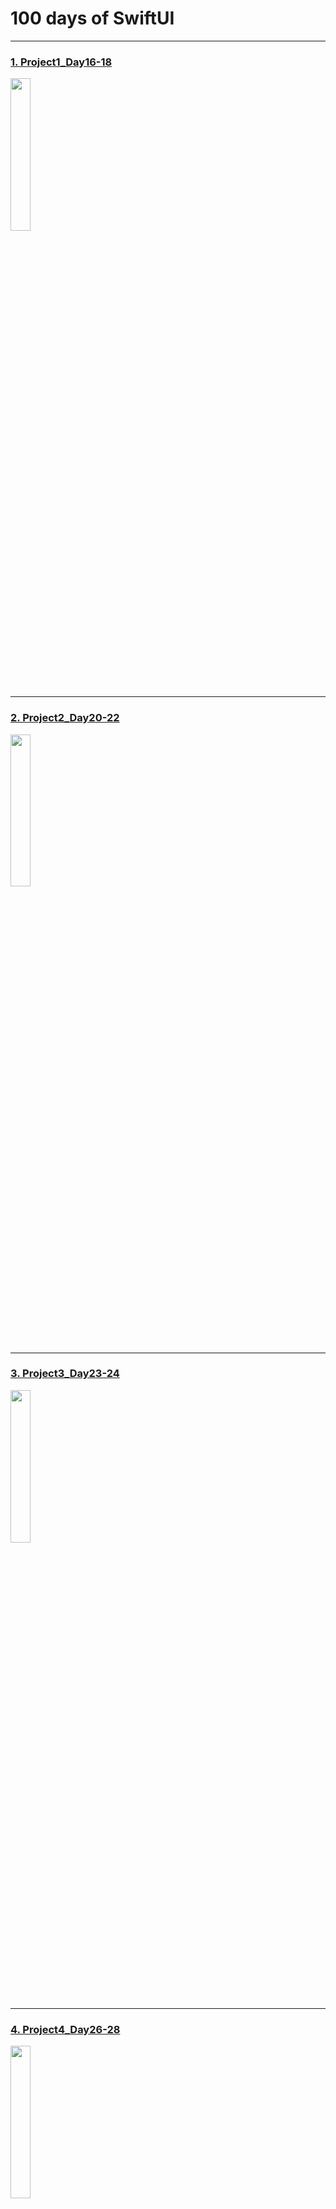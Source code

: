 # 100 days of SwiftUI
***

### [1. Project1_Day16-18](https://github.com/JohnHeo04/100daysOfSwiftUI/tree/master/WeSplit)
<img src = "https://user-images.githubusercontent.com/47841046/114920452-69919980-9e64-11eb-9f67-c084f2793b39.png" width = "25%" heigth = "25%"></img><br/>

*** 
### [2. Project2_Day20-22](https://github.com/JohnHeo04/100daysOfSwiftUI/tree/master/day22_pro2_pa3)
<img src = "https://user-images.githubusercontent.com/47841046/115662245-acc69d80-a379-11eb-93e1-b4d8848bcce8.png" width = "25%" height = "25%"></img><br/>

***
### [3. Project3_Day23-24](https://github.com/JohnHeo04/100daysOfSwiftUI/tree/master/day24_pro3_pa2)
<img src = "https://user-images.githubusercontent.com/47841046/116038612-a0598200-a6a4-11eb-90ae-06da2dc1c29c.png" height = "25%" width = "25%"></img><br/>

***
### [4. Project4_Day26-28](https://github.com/JohnHeo04/100daysOfSwiftUI/tree/master/day28_pro4_pa3)
<img src = "https://user-images.githubusercontent.com/47841046/116841621-b15e4200-ac14-11eb-8267-4ba0c8d1c187.png" height = "25%" width = "25%"></img><br/>

***
### [5. Project5 Day29-31](https://github.com/JohnHeo04/100daysOfSwiftUI/tree/master/day31_pro5_pa3)
<img src = "https://user-images.githubusercontent.com/47841046/117667881-57471900-b1e0-11eb-8d87-e160531942b4.png" width = "25%" height = "25%"> </img><br/>
